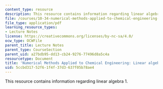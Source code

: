 ```yaml
---
content_type: resource
description: This resource contains information regarding linear algebra 1.
file: /courses/10-34-numerical-methods-applied-to-chemical-engineering-fall-2015/5ccbd31752f61f4f37d3637f05b78ae4_MIT10_34F15_Lec01.pdf
file_type: application/pdf
learning_resource_types:
- Lecture Notes
license: https://creativecommons.org/licenses/by-nc-sa/4.0/
ocw_type: OCWFile
parent_title: Lecture Notes
parent_type: CourseSection
parent_uid: a27bdb95-dd13-cb24-9276-77496d8a5c4a
resourcetype: Document
title: 'Numerical Methods Applied to Chemical Engineering: Linear algebra 1'
uid: 5ccbd317-52f6-1f4f-37d3-637f05b78ae4
---
```

This resource contains information regarding linear algebra 1.